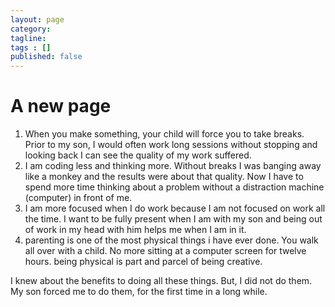 ```yaml
---
layout: page
category: 
tagline: 
tags : [] 
published: false
---
```


# A new page #

1. When you make something, your child will force you to take breaks. Prior to my son, I would often work long sessions without stopping and looking back I can see the quality of my work suffered.
2. I am coding less and thinking more. Without breaks I was banging away like a monkey and the results were about that quality. Now I have to spend more time thinking about a problem without a distraction machine (computer) in front of me.
3. I am more focused when I do work because I am not focused on work all the time. I want to be fully present when I am with my son and being out of work in my head with him helps me when I am in it.
4. parenting is one of the most physical things i have ever done. You walk all over with a child. No more sitting at a computer screen for twelve hours. being physical is part and parcel of being creative.

I knew about the benefits to doing all these things. But, I did not do them. My son forced me to do them, for the first time in a long while.
